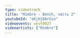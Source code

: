 ```yaml
---
type: videotrack
title: "Mimbre - Bench, часть 2"
youtubeId: "eKjHjBArUio"
videoevents: vevt0027
videoartists: ["Mimbre"]
---
```


